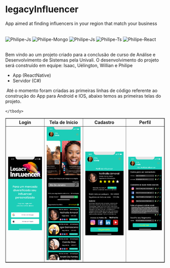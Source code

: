 # legacyInfluencer
App aimed at finding influencers in your region that match your business

<div style="display: inline_block"><br>
  <img align="center" alt="Philipe-Js" height="50" width="50" src="https://cdn.jsdelivr.net/gh/devicons/devicon/icons/c/c-original.svg">
  <img align="center" alt="Philipe-Mongo" height="50" width="50" src="https://cdn.jsdelivr.net/gh/devicons/devicon/icons/mongodb/mongodb-original.svg">
  <img align="center" alt="Philipe-Js" height="50" width="50" src="https://cdn.jsdelivr.net/gh/devicons/devicon/icons/javascript/javascript-original.svg">
<img align="center" alt="Philipe-Ts" height="50" width="50" src="https://cdn.jsdelivr.net/gh/devicons/devicon/icons/typescript/typescript-original.svg"> 
<img align="center" alt="Philipe-React" height="50" width="50" src="https://cdn.jsdelivr.net/gh/devicons/devicon/icons/react/react-original.svg">
  
</div>

<br />

Bem vindo ao um projeto criado para a conclusão de curso de Análise e Desenvolvimento de Sistemas pela Univali. O desenvolvimento do projeto será construído em equipe: Isaac, Uélington, Willian e Philipe

* App (ReactNative)
* Servidor (C#)

​	Até o momento foram criadas as primeiras linhas de código referente ao construção do App para Android e IOS, abaixo temos as primeiras telas do projeto.

<table border="1">
    <thead>
    	<tr>
        	<th>Login</th>
          <th>Tela de Inicio</th>
          <th>Cadastro</th>
          <th>Perfil</th>
        </tr>
    </thead>
    <tbody>
    	<tr>
        	<td align="center"><img width="200" src="assets/inicio.png" alt="Tela de Login do App" /></td>
          <td align="center"><img width="200" src="assets/Home.png" alt="Tela de Inicio do App" /></td>
          <td align="center"><img width="200" src="assets/Cadastro.png" alt="Tela de Inicio do App" /></td>
          <td align="center"><img width="200" src="assets/perfil.png" alt="Tela de Inicio do App" /></td>
      </tr>
      <tr>
          

    </tbody>
</table>
